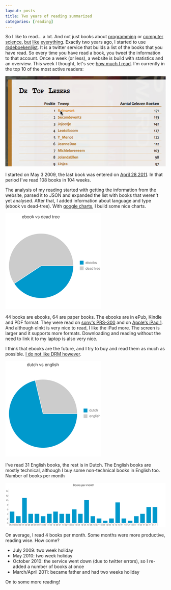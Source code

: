 ```yaml
---
layout: posts
title: Two years of reading summarized
categories: [reading]
---
```


So I like to read... a lot. And not just books about [programming][1] or [computer science][2], [but][3] [like][4] [everything][5]. 
Exactly two years ago, I started to use [@deboekenlijst][6]. It is a twitter service that builds a list of the books that you have read. So every time you have read a book, you tweet the information to that account. Once a week (or less), a website is build with statistics and an overview. This week I thought, let's see [how much I read][7]. I'm currently in the top 10 of the most active readers:

![Toplist deboekenlijst](/images/deboekenlijsttop.png)

I started on May 3 2009, the last book was entered on [April 28 2011][8]. In that period I've read 108 books in 104 weeks.

The analysis of my reading started with getting the information from the website, parsed it to JSON and expanded the list with books that weren't yet analysed. After that, I added information about language and type (ebook vs dead-tree). With [google charts][9], I build some nice charts.

![ebooks vs dead tree](/images/ebookvsdeadtreechart.png)

44 books are ebooks, 64 are paper books. The ebooks are in ePub, Kindle and PDF format. They were read on [sony's PRS-300][10] and on [Apple's iPad 1][11]. And although eInkt is very nice to read, I like the iPad more. The screen is larger and it supports more formats. Downloading and reading without the need to link it to my laptop is also very nice.

I think that ebooks are the future, and I try to buy and read them as much as possible. [I do not like DRM however][12].

![Dutch vs English](/images/dutchvsenglishchart.png)

I've read 31 English books, the rest is in Dutch. The English books are mostly technical, although I buy some non-technical books in English too.
Number of books per month

![Number of books per month](/images/nrofbookspermonthchart.png)

On average, I read 4 books per month. Some months were more productive, reading wise. How come? 
- July 2009: two week holiday
- May 2010: two week holiday
- October 2010: the service went down (due to twitter errors), so I re-added a number of books at once
- March/April 2011: became father and had two weeks holiday

On to some more reading!

[1]: http://pragprog.com/titles/btlang/seven-languages-in-seven-weeks
[2]: http://www.amazon.com/G%C3%B6del-Escher-Bach-Eternal-Golden/dp/0465026567
[3]: http://www.amazon.com/SuperFreakonomics-Cooling-Patriotic-Prostitutes-Insurance/dp/0060889578
[4]: http://www.amazon.com/Know-All-Humble-Become-Smartest/dp/0743250605
[5]: http://www.amazon.com/Soul-Survivor-Thirteen-Unlikely-Mentors/dp/0385502753
[6]: http://deboekenlijst.ixmucane.nl/
[7]: http://deboekenlijst.ixmucane.nl/tweep/michielovereem.htm
[8]: http://twitter.com/#!/michielovereem/status/63690935443259393
[9]: http://code.google.com/apis/chart/image/
[10]: http://www.sony.nl/product/rd-reader-ebook/prs-300
[11]: http://www.apple.com/ipad 
[12]: http://blog.movereem.nl/ebooks-uitlenen
